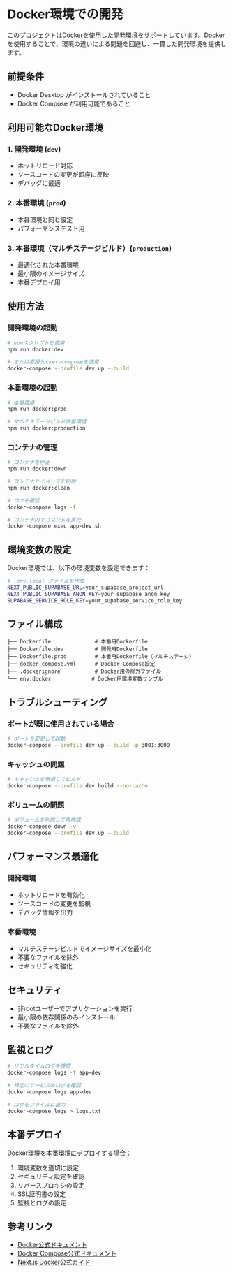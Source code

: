 # Docker環境での開発

このプロジェクトはDockerを使用した開発環境をサポートしています。Dockerを使用することで、環境の違いによる問題を回避し、一貫した開発環境を提供します。

## 前提条件

- Docker Desktop がインストールされていること
- Docker Compose が利用可能であること

## 利用可能なDocker環境

### 1. 開発環境 (`dev`)
- ホットリロード対応
- ソースコードの変更が即座に反映
- デバッグに最適

### 2. 本番環境 (`prod`)
- 本番環境と同じ設定
- パフォーマンステスト用

### 3. 本番環境（マルチステージビルド）(`production`)
- 最適化された本番環境
- 最小限のイメージサイズ
- 本番デプロイ用

## 使用方法

### 開発環境の起動

```bash
# npmスクリプトを使用
npm run docker:dev

# または直接docker-composeを使用
docker-compose --profile dev up --build
```

### 本番環境の起動

```bash
# 本番環境
npm run docker:prod

# マルチステージビルド本番環境
npm run docker:production
```

### コンテナの管理

```bash
# コンテナを停止
npm run docker:down

# コンテナとイメージを削除
npm run docker:clean

# ログを確認
docker-compose logs -f

# コンテナ内でコマンドを実行
docker-compose exec app-dev sh
```

## 環境変数の設定

Docker環境では、以下の環境変数を設定できます：

```bash
# .env.local ファイルを作成
NEXT_PUBLIC_SUPABASE_URL=your_supabase_project_url
NEXT_PUBLIC_SUPABASE_ANON_KEY=your_supabase_anon_key
SUPABASE_SERVICE_ROLE_KEY=your_supabase_service_role_key
```

## ファイル構成

```
├── Dockerfile              # 本番用Dockerfile
├── Dockerfile.dev          # 開発用Dockerfile
├── Dockerfile.prod         # 本番用Dockerfile（マルチステージ）
├── docker-compose.yml      # Docker Compose設定
├── .dockerignore           # Docker用の除外ファイル
└── env.docker             # Docker用環境変数サンプル
```

## トラブルシューティング

### ポートが既に使用されている場合

```bash
# ポートを変更して起動
docker-compose --profile dev up --build -p 3001:3000
```

### キャッシュの問題

```bash
# キャッシュを無視してビルド
docker-compose --profile dev build --no-cache
```

### ボリュームの問題

```bash
# ボリュームを削除して再作成
docker-compose down -v
docker-compose --profile dev up --build
```

## パフォーマンス最適化

### 開発環境
- ホットリロードを有効化
- ソースコードの変更を監視
- デバッグ情報を出力

### 本番環境
- マルチステージビルドでイメージサイズを最小化
- 不要なファイルを除外
- セキュリティを強化

## セキュリティ

- 非rootユーザーでアプリケーションを実行
- 最小限の依存関係のみインストール
- 不要なファイルを除外

## 監視とログ

```bash
# リアルタイムログを確認
docker-compose logs -f app-dev

# 特定のサービスのログを確認
docker-compose logs app-dev

# ログをファイルに出力
docker-compose logs > logs.txt
```

## 本番デプロイ

Docker環境を本番環境にデプロイする場合：

1. 環境変数を適切に設定
2. セキュリティ設定を確認
3. リバースプロキシの設定
4. SSL証明書の設定
5. 監視とログの設定

## 参考リンク

- [Docker公式ドキュメント](https://docs.docker.com/)
- [Docker Compose公式ドキュメント](https://docs.docker.com/compose/)
- [Next.js Docker公式ガイド](https://nextjs.org/docs/deployment#docker-image)
